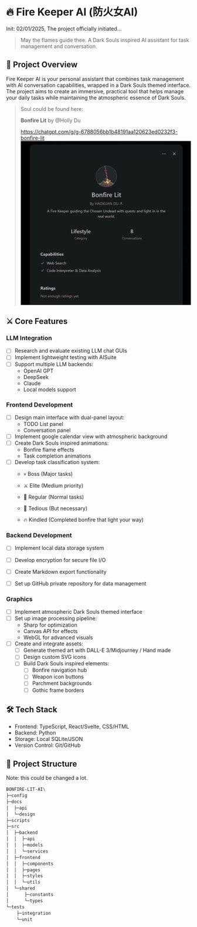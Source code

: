 # 🔥 Fire Keeper AI (防火女AI)

Init: 02/01/2025, The project officially initiated...

> May the flames guide thee. A Dark Souls inspired AI assistant for task management and conversation.

## 🎯 Project Overview
Fire Keeper AI is your personal assistant that combines task management with AI conversation capabilities, wrapped in a Dark Souls themed interface. The project aims to create an immersive, practical tool that helps manage your daily tasks while maintaining the atmospheric essence of Dark Souls.


> Soul could be found here: 
>
> **Bonfire Lit** by @Holly Du
> 
> https://chatgpt.com/g/g-6788056bb1b48191aa120623ed0232f3-bonfire-lit
> ![GPTs](docs/asset/GPTs.png)
## ⚔️ Core Features

### LLM Integration
- [ ] Research and evaluate existing LLM chat GUIs
- [ ] Implement lightweight testing with AISuite
- [ ] Support multiple LLM backends:
  - OpenAI GPT
  - DeepSeek
  - Claude
  - Local models support

### Frontend Development
- [ ] Design main interface with dual-panel layout:
  - TODO List panel
  - Conversation panel
- [ ] Implement google calendar view with atmospheric background
- [ ] Create Dark Souls inspired animations:
  - Bonfire flame effects
  - Task completion animations
- [ ] Develop task classification system:
  - 💀 Boss (Major tasks)
  - ⚔️ Elite (Medium priority)
  - 👿 Regular (Normal tasks)
  - 💩 Tedious (But necessary)

  - 🔥 Kindled (Completed bonfire that light your way)

### Backend Development
- [ ] Implement local data storage system
- [ ] Develop encryption for secure file I/O
- [ ] Create Markdown export functionality
- [ ] Set up GitHub private repository for data management


### Graphics 
- [ ] Implement atmospheric Dark Souls themed interface
- [ ] Set up image processing pipeline:
  - Sharp for optimization
  - Canvas API for effects
  - WebGL for advanced visuals
- [ ] Create and integrate assets:
  - [ ] Generate themed art with DALL-E 3/Midjourney / Hand made
  - [ ] Design custom SVG icons
  - [ ] Build Dark Souls inspired elements:
    - [ ] Bonfire navigation hub
    - [ ] Weapon icon buttons
    - [ ] Parchment backgrounds
    - [ ] Gothic frame borders

## 🛠️ Tech Stack
- Frontend: TypeScript, React/Svelte, CSS/HTML
- Backend: Python
- Storage: Local SQLite/JSON
- Version Control: Git/GitHub

## 📁 Project Structure
Note: this could be changed a lot. 

```bash
BONFIRE-LIT-AI\
├─config
├─docs
│  ├─api
│  └─design
├─scripts
├─src
│  ├─backend
│  │  ├─api
│  │  ├─models
│  │  └─services
│  ├─frontend
│  │  ├─components
│  │  ├─pages
│  │  ├─styles
│  │  └─utils
│  └─shared
│      ├─constants
│      └─types
└─tests
    ├─integration
    └─unit
```